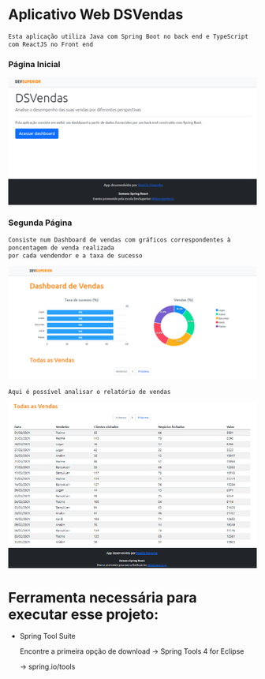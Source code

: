 # Aplicativo Web DSVendas

    Esta aplicação utiliza Java com Spring Boot no back end e TypeScript com ReactJS no Front end

### Página Inicial 

![](frontend/src/assets/img/img_application1.png)

### Segunda Página 

    Consiste num Dashboard de vendas com gráficos correspondentes à poncentagem de venda realizada 
    por cada vendendor e a taxa de sucesso

![](frontend/src/assets/img/img_application2.png)

    Aqui é possível analisar o relatório de vendas

![](frontend/src/assets/img/img_application3.png)


# Ferramenta necessária para executar esse projeto:  

-   Spring Tool Suite 

    Encontre a primeira opção de download -> Spring Tools 4 for Eclipse

    -> spring.io/tools

